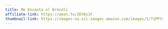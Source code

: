 ```yaml
---
title: Me Encanta el Brócoli
affiliate-link: https://amzn.to/2Eh8z1F
thumbnail-link: https://images-na.ssl-images-amazon.com/images/I/71PP7c0ch3L._SX522_.jpg
---
```

